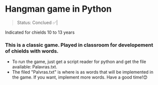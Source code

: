 <h1> Hangman game in Python </h1>

>Status: Conclued ✅|

Indicated for chields 10 to 13 years

### This is a classic game. Played in classroom for developement of chields with words. 

- To run the game, just get a script reader for python and get the file available: Palavras.txt. 
- The filed "Palvras.txt" is where is as words that will be implemented in the game. If you want, implement more words. Have a good time!😊
